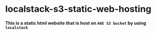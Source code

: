 # localstack-s3-static-web-hosting
#### This is a static html website that is host on  ``AWS S3 bucket`` by using ``localstack``
